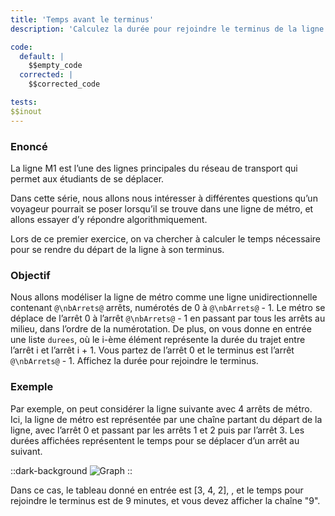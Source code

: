 ```yaml
---
title: 'Temps avant le terminus'
description: 'Calculez la durée pour rejoindre le terminus de la ligne de métro'

code:
  default: |
    $$empty_code
  corrected: |
    $$corrected_code

tests:
$$inout
---
```


### Enoncé

La ligne M1 est l’une des lignes principales du réseau de transport qui permet aux étudiants de se déplacer.

Dans cette série, nous allons nous intéresser à différentes questions qu’un voyageur pourrait se poser lorsqu’il se trouve dans une ligne de métro, et allons essayer d’y répondre algorithmiquement.

Lors de ce premier exercice, on va chercher à calculer le temps nécessaire pour se rendre du départ de la ligne à son terminus.

### Objectif

Nous allons modéliser la ligne de métro comme une ligne unidirectionnelle contenant `@\nbArrets@` arrêts, numérotés de 0 à `@\nbArrets@` - 1. Le métro se déplace de l’arrêt 0 à l’arrêt `@\nbArrets@` - 1 en passant par tous les arrêts au milieu, dans l’ordre de la numérotation. De plus, on vous donne en entrée une liste `durees`, où le i-ème élément représente la durée du trajet entre l’arrêt i et l’arrêt i + 1. Vous partez de l’arrêt 0 et le terminus est l’arrêt `@\nbArrets@` - 1. Affichez la durée pour rejoindre le terminus.

### Exemple

Par exemple, on peut considérer la ligne suivante avec 4 arrêts de métro. Ici, la ligne de métro est représentée par une chaîne partant du départ de la ligne, avec l’arrêt 0 et passant par les arrêts 1 et 2 puis par l’arrêt 3. Les durées affichées représentent le temps pour se déplacer d’un arrêt au suivant.

::dark-background
![Graph](/polympiads/graph-metro-polympiads.png)
::

Dans ce cas, le tableau donné en entrée est [3, 4, 2], , et le temps pour rejoindre le terminus est de 9 minutes, et vous devez afficher la chaîne "9".
